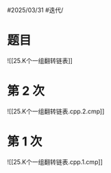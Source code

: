 #2025/03/31 #迭代/

# 题目

![[25.K个一组翻转链表]]

# 第 2 次

![[25.K个一组翻转链表.cpp.2.cmp]]

# 第 1 次

![[25.K个一组翻转链表.cpp.1.cmp]]

